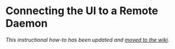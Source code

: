 # Connecting the UI to a Remote Daemon

_This instructional how-to has been updated and [moved to the wiki](https://github.com/Chia-Network/chives-blockchain/wiki/Connecting-the-UI-to-a-remote-daemon)._
